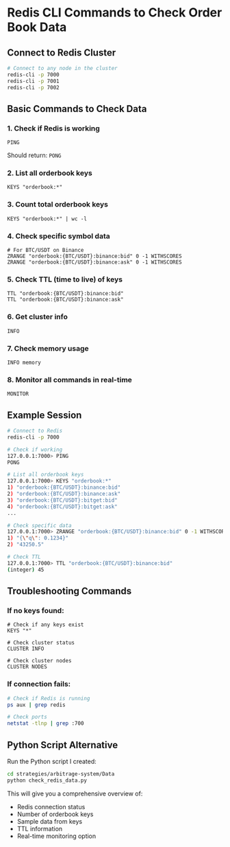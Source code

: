 # Redis CLI Commands to Check Order Book Data

## Connect to Redis Cluster

```bash
# Connect to any node in the cluster
redis-cli -p 7000
redis-cli -p 7001
redis-cli -p 7002
```

## Basic Commands to Check Data

### 1. Check if Redis is working
```redis
PING
```
Should return: `PONG`

### 2. List all orderbook keys
```redis
KEYS "orderbook:*"
```

### 3. Count total orderbook keys
```redis
KEYS "orderbook:*" | wc -l
```

### 4. Check specific symbol data
```redis
# For BTC/USDT on Binance
ZRANGE "orderbook:{BTC/USDT}:binance:bid" 0 -1 WITHSCORES
ZRANGE "orderbook:{BTC/USDT}:binance:ask" 0 -1 WITHSCORES
```

### 5. Check TTL (time to live) of keys
```redis
TTL "orderbook:{BTC/USDT}:binance:bid"
TTL "orderbook:{BTC/USDT}:binance:ask"
```

### 6. Get cluster info
```redis
INFO
```

### 7. Check memory usage
```redis
INFO memory
```

### 8. Monitor all commands in real-time
```redis
MONITOR
```

## Example Session

```bash
# Connect to Redis
redis-cli -p 7000

# Check if working
127.0.0.1:7000> PING
PONG

# List all orderbook keys
127.0.0.1:7000> KEYS "orderbook:*"
1) "orderbook:{BTC/USDT}:binance:bid"
2) "orderbook:{BTC/USDT}:binance:ask"
3) "orderbook:{BTC/USDT}:bitget:bid"
4) "orderbook:{BTC/USDT}:bitget:ask"
...

# Check specific data
127.0.0.1:7000> ZRANGE "orderbook:{BTC/USDT}:binance:bid" 0 -1 WITHSCORES
1) "{\"q\": 0.1234}"
2) "43250.5"

# Check TTL
127.0.0.1:7000> TTL "orderbook:{BTC/USDT}:binance:bid"
(integer) 45
```

## Troubleshooting Commands

### If no keys found:
```redis
# Check if any keys exist
KEYS "*"

# Check cluster status
CLUSTER INFO

# Check cluster nodes
CLUSTER NODES
```

### If connection fails:
```bash
# Check if Redis is running
ps aux | grep redis

# Check ports
netstat -tlnp | grep :700
```

## Python Script Alternative

Run the Python script I created:
```bash
cd strategies/arbitrage-system/Data
python check_redis_data.py
```

This will give you a comprehensive overview of:
- Redis connection status
- Number of orderbook keys
- Sample data from keys
- TTL information
- Real-time monitoring option 